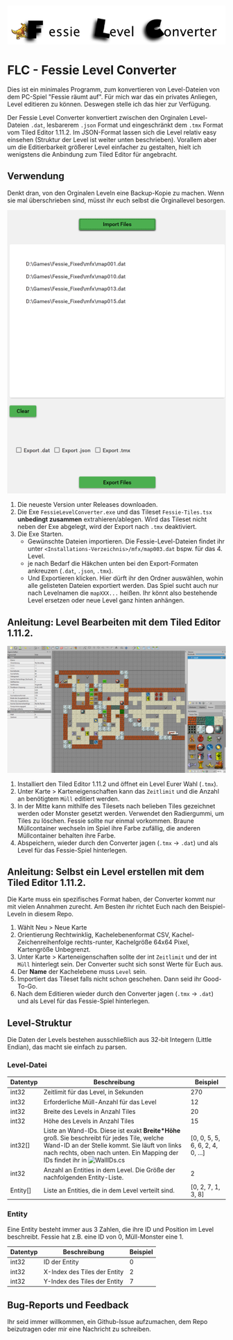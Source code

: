 ![Logo](./logo.png)

# FLC - Fessie Level Converter
Dies ist ein minimales Programm, zum konvertieren von Level-Dateien von dem PC-Spiel "Fessie räumt auf".
Für mich war das ein privates Anliegen, Level editieren zu können. Deswegen stelle ich das hier zur Verfügung.

Der Fessie Level Converter konvertiert zwischen den Orginalen Level-Dateien `.dat`, lesbarerem `.json` Format und eingeschränkt dem `.tmx` Format vom Tiled Editor 1.11.2.
Im JSON-Format lassen sich die Level relativ easy einsehen (Struktur der Level ist weiter unten beschrieben).
Vorallem aber um die Editierbarkeit größerer Level einfacher zu gestalten, hielt ich wenigstens die Anbindung zum Tiled Editor für angebracht.

## Verwendung
Denkt dran, von den Orginalen Leveln eine Backup-Kopie zu machen. Wenn sie mal überschrieben sind, müsst ihr euch selbst die Orginallevel besorgen.

![Beispiel-Ansicht von FLC](./FLC-Example.png)


1. Die neueste Version unter Releases downloaden.
2. Die Exe `FessieLevelConverter.exe` und das Tileset `Fessie-Tiles.tsx` **unbedingt zusammen** extrahieren/ablegen.
Wird das Tileset nicht neben der Exe abgelegt, wird der Export nach `.tmx` deaktiviert.
3. Die Exe Starten.
    - Gewünschte Dateien importieren. Die Fessie-Level-Dateien findet ihr unter `<Installations-Verzeichnis>/mfx/map003.dat` bspw. für das 4. Level.
    - je nach Bedarf die Häkchen unten bei den Export-Formaten ankreuzen (`.dat`, `.json`, `.tmx`).
    - Und Exportieren klicken. Hier dürft ihr den Ordner auswählen, wohin alle gelisteten Dateien exportiert werden.
    Das Spiel sucht auch nur nach Levelnamen die `mapXXX...` heißen. Ihr könnt also bestehende Level ersetzen oder neue Level ganz hinten anhängen.

## Anleitung: Level Bearbeiten mit dem Tiled Editor 1.11.2.
![Beispiel-Level in Tiled](./Example-Level.png)

1. Installiert den Tiled Editor 1.11.2 und öffnet ein Level Eurer Wahl (`.tmx`).
2. Unter Karte > Karteneigenschaften kann das `Zeitlimit` und die Anzahl an benötigtem `Müll` editiert werden.
3. In der Mitte kann mithilfe des Tilesets nach belieben Tiles gezeichnet werden oder Monster gesetzt werden. Verwendet den Radiergummi, um Tiles zu löschen.
Fessie sollte nur einmal vorkommen. Braune Müllcontainer wechseln im Spiel ihre Farbe zufällig, die anderen Müllcontainer behalten ihre Farbe.
4. Abspeichern, wieder durch den Converter jagen (`.tmx` -> `.dat`) und als Level für das Fessie-Spiel hinterlegen.

## Anleitung: Selbst ein Level erstellen mit dem Tiled Editor 1.11.2.
Die Karte muss ein spezifisches Format haben, der Converter kommt nur mit vielen Annahmen zurecht. Am Besten ihr richtet Euch nach den Beispiel-Leveln in diesem Repo.
1. Wählt Neu > Neue Karte
2. Orientierung Rechtwinklig, Kachelebenenformat CSV, Kachel-Zeichenreihenfolge rechts-runter, Kachelgröße 64x64 Pixel, Kartengröße Unbegrenzt.
3. Unter Karte > Karteneigenschaften sollte der int `Zeitlimit` und der int `Müll` hinterlegt sein. Der Converter sucht sich sonst Werte für Euch aus.
4. Der **Name** der Kachelebene muss `Level` sein.
5. Importiert das Tileset falls nicht schon geschehen. Dann seid ihr Good-To-Go.
6. Nach dem Editieren wieder durch den Converter jagen (`.tmx` -> `.dat`) und als Level für das Fessie-Spiel hinterlegen.

## Level-Struktur
Die Daten der Levels bestehen ausschließlich aus 32-bit Integern (Little Endian), das macht sie einfach zu parsen.

### Level-Datei
|  Datentyp | Beschreibung | Beispiel |
| ---| --- | --- |
| int32  | Zeitlimit für das Level, in Sekunden  | 270 |
| int32  | Erforderliche Müll-Anzahl für das Level  | 12 |
| int32  | Breite des Levels in Anzahl Tiles | 20 |
| int32  | Höhe des Levels in Anzahl Tiles | 15 |
| int32[]  | Liste an Wand-IDs. Diese ist exakt **Breite*Höhe** groß. Sie beschreibt für jedes Tile, welche Wand-ID an der Stelle kommt. Sie läuft von links nach rechts, oben nach unten. Ein Mapping der IDs findet ihr in ![WallIDs.cs]() | [0, 0, 5, 5, 6, 6, 2, 4, 0, ...] |
| int32  | Anzahl an Entities in dem Level. Die Größe der nachfolgenden Entity-Liste. | 2 |
| Entity[]  | Liste an Entities, die in dem Level verteilt sind. | [0, 2, 7, 1, 3, 8] |

### Entity
Eine Entity besteht immer aus 3 Zahlen, die ihre ID und Position im Level beschreibt. Fessie hat z.B. eine ID von 0, Müll-Monster eine 1.

|  Datentyp | Beschreibung | Beispiel |
| ---| --- | --- |
| int32  | ID der Entity | 0 |
| int32  | X-Index des Tiles der Entity | 2 |
| int32  | Y-Index des Tiles der Entity | 7 |

## Bug-Reports und Feedback
Ihr seid immer willkommen, ein Github-Issue aufzumachen, dem Repo beizutragen oder mir eine Nachricht zu schreiben.